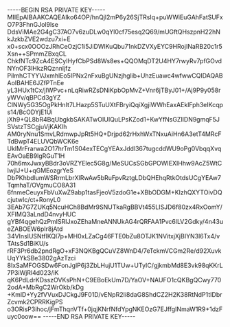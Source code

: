 -----BEGIN RSA PRIVATE KEY-----
MIIEpAIBAAKCAQEAlko64OP/hnQjl2mP6y26SjTRsIq+puWWiEuGAhFatSUFxO7P3FhnGJol9lse
DdsViMAe2G4gC37AO7v6zuDLw0qYl0cf75esq2Q69/mUGftQHszpnH22hNkJzkbZVE2wdzu7xi+E
x0+scx0OOOzJRhCeOzjC1i5JiDWlKuQbu71nkDZVXyEYC9HRojINaRB20c1r5Xsn++SPmmZBxqCL
ChkfNTc9ZcA4ESCyIHyfCbPSd8Ws8es+QQOMqDT2U4HY7rwyRv7pfGOvdNYnOF3lHkzRQznnljfz
PilmhCTYYVJxmhlEo5IPNx2nFxuBgUNzjhglib+UhzEuawc4wfwwCQIDAQABAoIBAHE6JZfPTnEe
yL3HUx1tCx/jIWPvc+nLqRiwRZsDNiKpbOpMvZ+Vnr6jTByJ01+/Aj9P9y058ryWVv/qBPCd3gYZ
ClNWy5G35OgPkHnIt7LHazp5STuUXtFBryiQqiXgjiWWhEaxAEklFph3eIKcqps14/BcODYjE1Ui
jXh9+QL8bR4BqUbgkbSAKATwOIUIQuLPsKZod1+KwYfNsGZIlDN9gmqF5JSVstzTSCgjuVjKAKlh
AM0ryNnu1SmvLRdmwpJpRt5HQ+Drjpd62rHxhWxTNxuAiHn6A3etT4MRcFTdBwpT4ELUVQbWCK6e
UkIMrFrarwa2O17hrTm1S04exTECgYEAxJddl367tugcddWU9oPg0VbqqXvqEAvOaEB9lgRGuT1H
70h6mxJwxyBBdr3oVRZYElec5G8g/MeSUCsSGbGPOWIEXIHhw9AcZ5WtCIwjlJ+U+qGMEozgrYeS
DbPKhbdlumWSRrmLbrXlRwAw5bRuFpvRztgLDbQHEhqRtkOtdsUCgYEAw7TqmhaT/OVgmuCO8A31
6fnmeCeuyxFbVuXwZ9abp1tasFjeoV5zdoG1e+XBbODGM+KIzhQXYTOivDQcjutwIc/ct+RonyL0
3EAb7G7ZUKq5NcuHCh8BdMr9SNUTkaRgBBVt455LISJD6f80zx4RxOomY/XFIMQ3aLndD4nvyHUC
gYBf4qgehQzPmISRIJxoZEhaMneANNUkAG4rQRFAA1Pvc6lLV2Gdky/4n43ueZABOEW6pIr8jAtd
34VInslUSNtflKQl7p+MH0xLZaCg46FTE0bZu8OTJK1NVitxjXjBIYN3l6Tx4/vTAtsSd1BiKU/s
rRF3Pr6db2pndRgO+xF3NQKBgQCuVZ8WnD4/7eTckmVCGm2Re/d92XuvkUqYYkSBe3802gAzTzci
8IxSaMFOGSDw6FonJglP6j3ZbLHujU1TUw+UTyIC/gjkmbMd8E3vk98qKKrL7P3iWjRl4d023/iK
qK6PdLdrKDsszOVKsPhN+C9EBoEkUm7D/YaOV+NAUFO1cQKBgQCwy7702odA+MbRgC2WrOkb/kDg
+KmlD+Yy2fVVuxDJCkgJ9F01D/vENpR2Ii8daG8ShdCZ2H2K38RtNdP1tIDbrZcvmk2CPRRKigPS
o3ORisP3ihoc/jFmThqnVTf+0jqjKNrfNfdYpgNKEOzG7EJffgINmaW1R9+1dzFuyc0oow==
-----END RSA PRIVATE KEY-----

